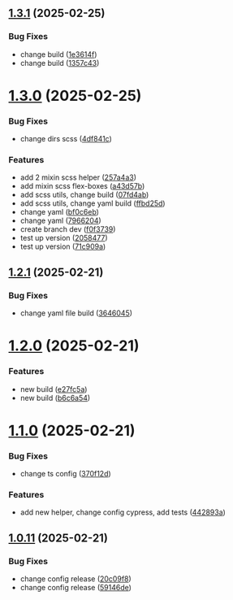 ## [1.3.1](https://github.com/cossack-don/chkutils/compare/v1.3.0...v1.3.1) (2025-02-25)


### Bug Fixes

* change build ([1e3614f](https://github.com/cossack-don/chkutils/commit/1e3614f0e35a5f0fcf0cc30ed637c959d8ed5b0a))
* change build ([1357c43](https://github.com/cossack-don/chkutils/commit/1357c43bab61a189009c0a461d49b68e031990ec))

# [1.3.0](https://github.com/cossack-don/chkutils/compare/v1.2.1...v1.3.0) (2025-02-25)


### Bug Fixes

* change dirs scss ([4df841c](https://github.com/cossack-don/chkutils/commit/4df841c4d3e450b9866a836fc967742265c949c3))


### Features

* add 2 mixin scss helper ([257a4a3](https://github.com/cossack-don/chkutils/commit/257a4a3baf2da86078761f6b084f2d911a612006))
* add mixin scss flex-boxes ([a43d57b](https://github.com/cossack-don/chkutils/commit/a43d57b27388e6d8f03d44e2b30e3eb1537a98e2))
* add scss utils, change build ([07fd4ab](https://github.com/cossack-don/chkutils/commit/07fd4ab9cedea44248c3ff7453fd0c6c0ad62142))
* add scss utils, change yaml build ([ffbd25d](https://github.com/cossack-don/chkutils/commit/ffbd25dcc1b99229e55582aa5c9cdb771917cafb))
* change yaml ([bf0c6eb](https://github.com/cossack-don/chkutils/commit/bf0c6ebd3fc3643419324077f536a81ad1f7a4cb))
* change yaml ([7966204](https://github.com/cossack-don/chkutils/commit/796620426b1d0e9a5ff5f1d7739888d01b5a1c6e))
* create branch dev ([f0f3739](https://github.com/cossack-don/chkutils/commit/f0f3739c441390fc72730dc5c4c17a0cb03b8bbc))
* test up version ([2058477](https://github.com/cossack-don/chkutils/commit/20584776ecf381c4bbb5525faf3c28fda7d3072a))
* test up version ([71c909a](https://github.com/cossack-don/chkutils/commit/71c909a073223f076632201e45ef8b65559c398d))

## [1.2.1](https://github.com/cossack-don/chkutils/compare/v1.2.0...v1.2.1) (2025-02-21)


### Bug Fixes

* change yaml file build ([3646045](https://github.com/cossack-don/chkutils/commit/36460458a5472539932ad096b44d192620088798))

# [1.2.0](https://github.com/cossack-don/chkutils/compare/v1.1.0...v1.2.0) (2025-02-21)


### Features

* new build ([e27fc5a](https://github.com/cossack-don/chkutils/commit/e27fc5a8a73d2df6a23af4a99aef231d732f488b))
* new build ([b6c6a54](https://github.com/cossack-don/chkutils/commit/b6c6a548486416c49af993e220a92a7c67a6ebe4))

# [1.1.0](https://github.com/cossack-don/chkutils/compare/v1.0.11...v1.1.0) (2025-02-21)


### Bug Fixes

* change ts config ([370f12d](https://github.com/cossack-don/chkutils/commit/370f12d1f6c35a54471e426b76d830698decdc41))


### Features

* add new helper, change config cypress, add tests ([442893a](https://github.com/cossack-don/chkutils/commit/442893aea7022503f895ee7c41c7b6029b2968c5))

## [1.0.11](https://github.com/cossack-don/chkutils/compare/v1.0.10...v1.0.11) (2025-02-21)


### Bug Fixes

* change config release ([20c09f8](https://github.com/cossack-don/chkutils/commit/20c09f87bbaadf6534a9e8e9c48e06dac6edb286))
* change config release ([59146de](https://github.com/cossack-don/chkutils/commit/59146dee581c0edd1ff2bdea47e849007ccc5b95))
